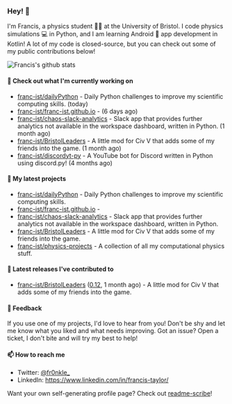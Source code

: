 ### Hey! 👋

I'm Francis, a physics student :student: at the University of Bristol. I code physics simulations :computer: in Python, and I am learning Android :iphone: app development in Kotlin! A lot of my code is closed-source, but you can check out some of my public contributions below!

![Francis's github stats](https://github-readme-stats.vercel.app/api?username=franc-ist&show_icons=true&count_private=true&theme=buefy)

#### 👷 Check out what I'm currently working on

- [franc-ist/dailyPython](https://github.com/franc-ist/dailyPython) - Daily Python challenges to improve my scientific computing skills. (today)
- [franc-ist/franc-ist.github.io](https://github.com/franc-ist/franc-ist.github.io) -  (6 days ago)
- [franc-ist/chaos-slack-analytics](https://github.com/franc-ist/chaos-slack-analytics) - Slack app that provides further analytics not available in the workspace dashboard, written in Python. (1 month ago)
- [franc-ist/BristolLeaders](https://github.com/franc-ist/BristolLeaders) - A little mod for Civ V that adds some of my friends into the game. (1 month ago)
- [franc-ist/discordyt-py](https://github.com/franc-ist/discordyt-py) - A YouTube bot for Discord written in Python using discord.py! (4 months ago)

#### 🌱 My latest projects

- [franc-ist/dailyPython](https://github.com/franc-ist/dailyPython) - Daily Python challenges to improve my scientific computing skills.
- [franc-ist/franc-ist.github.io](https://github.com/franc-ist/franc-ist.github.io) - 
- [franc-ist/chaos-slack-analytics](https://github.com/franc-ist/chaos-slack-analytics) - Slack app that provides further analytics not available in the workspace dashboard, written in Python.
- [franc-ist/BristolLeaders](https://github.com/franc-ist/BristolLeaders) - A little mod for Civ V that adds some of my friends into the game.
- [franc-ist/physics-projects](https://github.com/franc-ist/physics-projects) - A collection of all my computational physics stuff.

#### 🔭 Latest releases I've contributed to

- [franc-ist/BristolLeaders](https://github.com/franc-ist/BristolLeaders) ([0.12](https://github.com/franc-ist/BristolLeaders/releases/tag/0.12), 1 month ago) - A little mod for Civ V that adds some of my friends into the game.


#### 💬 Feedback

If you use one of my projects, I'd love to hear from you! Don't be shy and let me know what you liked and what needs improving. Got an issue? Open a ticket, I don't bite and will try my best to help!

#### 📫 How to reach me

- Twitter: [@fr0nkle_](https://twitter.com/fr0nkle_)
- LinkedIn: https://www.linkedin.com/in/francis-taylor/

Want your own self-generating profile page? Check out [readme-scribe](https://github.com/muesli/readme-scribe)!
